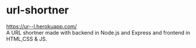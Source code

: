 # url-shortner
<a>https://ur--l.herokuapp.com/</a>
<br>
A URL shortner made with backend in Node.js and Express and frontend in HTML,CSS & JS.
